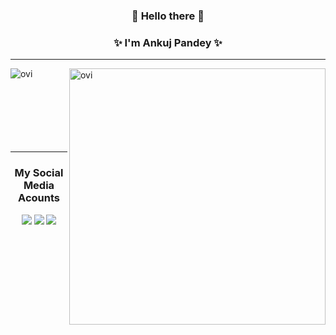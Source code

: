 <h3 align="center">👋 Hello there 👋</h3>

<h3 align="center">✨ I'm Ankuj Pandey ✨</h3>

<!--
**ankujpandey/ankujpandey** is a ✨ Ankuj ✨ repository because its `README.md` (this file) appears on your GitHub profile.

Here are some ideas to get you started:

    - 🔭 I’m currently working on ...        
- 🌱 I’m currently learning ...
- 👯 I’m looking to collaborate on ...
- 🤔 I’m looking for help with ...
- 💬 Ask me about ...
- 📫 How to reach me: ...
- 😄 Pronouns: ...
- ⚡ Fun fact: ...   -->


<p align="center">
  <hr>
    <img align="left" src="https://github-readme-stats.vercel.app/api/top-langs?username=ankujpandey&show_icons=true&locale=en&layout=compact" alt="ovi" />
    <img align="right" src="https://github-readme-stats.vercel.app/api?username=ankujpandey&show_icons=true&locale=en" alt="ovi" width="410" />
  <br>
  <br>
  <br>
  <br>
  <br>
  <br>
  <br>
  <hr>
</p>

<h3 align="center">My Social Media Acounts</h3>
<p align="center">
    <a><img src="https://user-images.githubusercontent.com/82190152/182242457-0f01e5fc-4b6e-46e1-8e0e-d60055c1b1a7.png" /></a>
    <a><img src="https://user-images.githubusercontent.com/82190152/182242464-c884234d-527e-4360-b41a-caf92f7fdaa3.png" /></a>
    <a><img src="https://user-images.githubusercontent.com/82190152/182242476-b1bc5e07-25b7-4748-abf8-916cc38d7e79.png" /></a>
</p>


